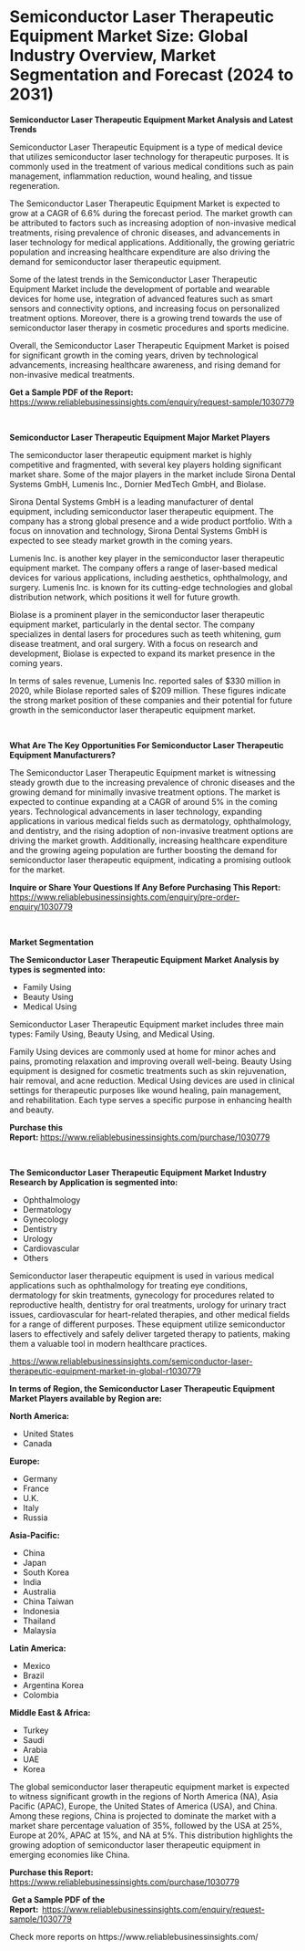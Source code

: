 <p><h1>Semiconductor Laser Therapeutic Equipment Market Size: Global Industry Overview, Market Segmentation and Forecast (2024 to 2031)</h1></p><p><strong>Semiconductor Laser Therapeutic Equipment Market Analysis and Latest Trends</strong></p>
<p><p>Semiconductor Laser Therapeutic Equipment is a type of medical device that utilizes semiconductor laser technology for therapeutic purposes. It is commonly used in the treatment of various medical conditions such as pain management, inflammation reduction, wound healing, and tissue regeneration.</p><p>The Semiconductor Laser Therapeutic Equipment Market is expected to grow at a CAGR of 6.6% during the forecast period. The market growth can be attributed to factors such as increasing adoption of non-invasive medical treatments, rising prevalence of chronic diseases, and advancements in laser technology for medical applications. Additionally, the growing geriatric population and increasing healthcare expenditure are also driving the demand for semiconductor laser therapeutic equipment.</p><p>Some of the latest trends in the Semiconductor Laser Therapeutic Equipment Market include the development of portable and wearable devices for home use, integration of advanced features such as smart sensors and connectivity options, and increasing focus on personalized treatment options. Moreover, there is a growing trend towards the use of semiconductor laser therapy in cosmetic procedures and sports medicine.</p><p>Overall, the Semiconductor Laser Therapeutic Equipment Market is poised for significant growth in the coming years, driven by technological advancements, increasing healthcare awareness, and rising demand for non-invasive medical treatments.</p></p>
<p><strong>Get a Sample PDF of the Report:&nbsp;</strong> <a href="https://www.reliablebusinessinsights.com/enquiry/request-sample/1030779">https://www.reliablebusinessinsights.com/enquiry/request-sample/1030779</a></p>
<p>&nbsp;</p>
<p><strong>Semiconductor Laser Therapeutic Equipment Major Market Players</strong></p>
<p><p>The semiconductor laser therapeutic equipment market is highly competitive and fragmented, with several key players holding significant market share. Some of the major players in the market include Sirona Dental Systems GmbH, Lumenis Inc., Dornier MedTech GmbH, and Biolase. </p><p>Sirona Dental Systems GmbH is a leading manufacturer of dental equipment, including semiconductor laser therapeutic equipment. The company has a strong global presence and a wide product portfolio. With a focus on innovation and technology, Sirona Dental Systems GmbH is expected to see steady market growth in the coming years.</p><p>Lumenis Inc. is another key player in the semiconductor laser therapeutic equipment market. The company offers a range of laser-based medical devices for various applications, including aesthetics, ophthalmology, and surgery. Lumenis Inc. is known for its cutting-edge technologies and global distribution network, which positions it well for future growth.</p><p>Biolase is a prominent player in the semiconductor laser therapeutic equipment market, particularly in the dental sector. The company specializes in dental lasers for procedures such as teeth whitening, gum disease treatment, and oral surgery. With a focus on research and development, Biolase is expected to expand its market presence in the coming years.</p><p>In terms of sales revenue, Lumenis Inc. reported sales of $330 million in 2020, while Biolase reported sales of $209 million. These figures indicate the strong market position of these companies and their potential for future growth in the semiconductor laser therapeutic equipment market.</p></p>
<p>&nbsp;</p>
<p><strong>What Are The Key Opportunities For Semiconductor Laser Therapeutic Equipment Manufacturers?</strong></p>
<p><p>The Semiconductor Laser Therapeutic Equipment market is witnessing steady growth due to the increasing prevalence of chronic diseases and the growing demand for minimally invasive treatment options. The market is expected to continue expanding at a CAGR of around 5% in the coming years. Technological advancements in laser technology, expanding applications in various medical fields such as dermatology, ophthalmology, and dentistry, and the rising adoption of non-invasive treatment options are driving the market growth. Additionally, increasing healthcare expenditure and the growing ageing population are further boosting the demand for semiconductor laser therapeutic equipment, indicating a promising outlook for the market.</p></p>
<p><strong>Inquire or Share Your Questions If Any Before Purchasing This Report:</strong> <a href="https://www.reliablebusinessinsights.com/enquiry/pre-order-enquiry/1030779">https://www.reliablebusinessinsights.com/enquiry/pre-order-enquiry/1030779</a></p>
<p>&nbsp;</p>
<p><strong>Market Segmentation</strong></p>
<p><strong>The Semiconductor Laser Therapeutic Equipment Market Analysis by types is segmented into:</strong></p>
<p><ul><li>Family Using</li><li>Beauty Using</li><li>Medical Using</li></ul></p>
<p><p>Semiconductor Laser Therapeutic Equipment market includes three main types: Family Using, Beauty Using, and Medical Using. </p><p>Family Using devices are commonly used at home for minor aches and pains, promoting relaxation and improving overall well-being. Beauty Using equipment is designed for cosmetic treatments such as skin rejuvenation, hair removal, and acne reduction. Medical Using devices are used in clinical settings for therapeutic purposes like wound healing, pain management, and rehabilitation. Each type serves a specific purpose in enhancing health and beauty.</p></p>
<p><strong>Purchase this Report:&nbsp;</strong><a href="https://www.reliablebusinessinsights.com/purchase/1030779">https://www.reliablebusinessinsights.com/purchase/1030779</a></p>
<p>&nbsp;</p>
<p><strong>The Semiconductor Laser Therapeutic Equipment Market Industry Research by Application is segmented into:</strong></p>
<p><ul><li>Ophthalmology</li><li>Dermatology</li><li>Gynecology</li><li>Dentistry</li><li>Urology</li><li>Cardiovascular</li><li>Others</li></ul></p>
<p><p>Semiconductor laser therapeutic equipment is used in various medical applications such as ophthalmology for treating eye conditions, dermatology for skin treatments, gynecology for procedures related to reproductive health, dentistry for oral treatments, urology for urinary tract issues, cardiovascular for heart-related therapies, and other medical fields for a range of different purposes. These equipment utilize semiconductor lasers to effectively and safely deliver targeted therapy to patients, making them a valuable tool in modern healthcare practices.</p></p>
<p><a href="https://www.reliablebusinessinsights.com/semiconductor-laser-therapeutic-equipment-market-in-global-r1030779">&nbsp;https://www.reliablebusinessinsights.com/semiconductor-laser-therapeutic-equipment-market-in-global-r1030779</a></p>
<p><strong>In terms of Region, the Semiconductor Laser Therapeutic Equipment Market Players available by Region are:</strong></p>
<p>
    <p> <strong> North America: </strong>
        <ul>
            <li>United States</li>
            <li>Canada</li>
        </ul>
        </p> 
    <p> <strong> Europe: </strong>
        <ul>
            <li>Germany</li>
            <li>France</li>
            <li>U.K.</li>
            <li>Italy</li>
            <li>Russia</li>
        </ul>
        </p> 
    <p> <strong> Asia-Pacific: </strong>
        <ul>
            <li>China</li>
            <li>Japan</li>
            <li>South Korea</li>
            <li>India</li>
            <li>Australia</li>
            <li>China Taiwan</li>
            <li>Indonesia</li>
            <li>Thailand</li>
            <li>Malaysia</li>
        </ul>
        </p> 
    <p> <strong> Latin America: </strong>
        <ul>
            <li>Mexico</li>
            <li>Brazil</li>
            <li>Argentina Korea</li>
            <li>Colombia</li>
        </ul>
        </p> 
    <p> <strong> Middle East & Africa: </strong>
        <ul>
            <li>Turkey</li>
            <li>Saudi</li>
            <li>Arabia</li>
            <li>UAE</li>
            <li>Korea</li>
        </ul>
    </p>
    </p>
<p><p>The global semiconductor laser therapeutic equipment market is expected to witness significant growth in the regions of North America (NA), Asia Pacific (APAC), Europe, the United States of America (USA), and China. Among these regions, China is projected to dominate the market with a market share percentage valuation of 35%, followed by the USA at 25%, Europe at 20%, APAC at 15%, and NA at 5%. This distribution highlights the growing adoption of semiconductor laser therapeutic equipment in emerging economies like China.</p></p>
<p><strong>Purchase this Report: </strong><a href="https://www.reliablebusinessinsights.com/purchase/1030779">https://www.reliablebusinessinsights.com/purchase/1030779</a></p>
<p>&nbsp;<strong>Get a Sample PDF of the Report:&nbsp;&nbsp;</strong><a href="https://www.reliablebusinessinsights.com/enquiry/request-sample/1030779">https://www.reliablebusinessinsights.com/enquiry/request-sample/1030779</a></p>
<p><strong></strong></p>
<p>Check more reports on https://www.reliablebusinessinsights.com/</p>